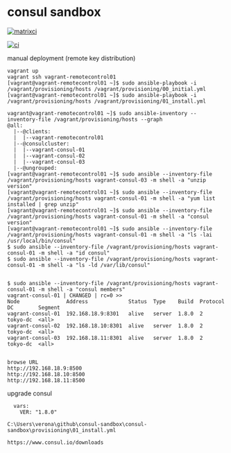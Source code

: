 
# consul sandbox

[![matrixci](https://github.com/githubfoam/consul-sandbox/consul-sandbox/workflows/matrixci/badge.svg)](https://github.com/githubfoam/consul-sandbox/consul-sandbox/actions?query=workflow%3A%22matrixci%22+branch%3Adev)

[![ci](https://github.com/githubfoam/consul-sandbox/consul-sandbox/workflows/ci/badge.svg)](https://github.com/githubfoam/consul-sandbox/actions?query=workflow%3A%22ci%22+branch%3Adev)

manual deployment (remote key distribution)
~~~~
vagrant up
vagrant ssh vagrant-remotecontrol01
[vagrant@vagrant-remotecontrol01 ~]$ sudo ansible-playbook -i /vagrant/provisioning/hosts /vagrant/provisioning/00_initial.yml
[vagrant@vagrant-remotecontrol01 ~]$ sudo ansible-playbook -i /vagrant/provisioning/hosts /vagrant/provisioning/01_install.yml

vagrant@vagrant-remotecontrol01 ~]$ sudo ansible-inventory --inventory-file /vagrant/provisioning/hosts --graph
@all:
  |--@clients:
  |  |--vagrant-remotecontrol01
  |--@consulcluster:
  |  |--vagrant-consul-01
  |  |--vagrant-consul-02
  |  |--vagrant-consul-03
  |--@ungrouped:
[vagrant@vagrant-remotecontrol01 ~]$ sudo ansible --inventory-file /vagrant/provisioning/hosts vagrant-consul-03 -m shell -a "unzip version"
[vagrant@vagrant-remotecontrol01 ~]$ sudo ansible --inventory-file /vagrant/provisioning/hosts vagrant-consul-01 -m shell -a "yum list installed | grep unzip"
[vagrant@vagrant-remotecontrol01 ~]$ sudo ansible --inventory-file /vagrant/provisioning/hosts vagrant-consul-01 -m shell -a "consul version"
[vagrant@vagrant-remotecontrol01 ~]$ sudo ansible --inventory-file /vagrant/provisioning/hosts vagrant-consul-01 -m shell -a "ls -lai /usr/local/bin/consul"
$ sudo ansible --inventory-file /vagrant/provisioning/hosts vagrant-consul-01 -m shell -a "id consul"
$ sudo ansible --inventory-file /vagrant/provisioning/hosts vagrant-consul-01 -m shell -a "ls -ld /var/lib/consul"


$ sudo ansible --inventory-file /vagrant/provisioning/hosts vagrant-consul-01 -m shell -a "consul members"
vagrant-consul-01 | CHANGED | rc=0 >>
Node               Address             Status  Type    Build  Protocol  DC        Segment
vagrant-consul-01  192.168.18.9:8301   alive   server  1.8.0  2         tokyo-dc  <all>
vagrant-consul-02  192.168.18.10:8301  alive   server  1.8.0  2         tokyo-dc  <all>
vagrant-consul-03  192.168.18.11:8301  alive   server  1.8.0  2         tokyo-dc  <all>


browse URL
http://192.168.18.9:8500
http://192.168.18.10:8500
http://192.168.18.11:8500
~~~~
upgrade consul
~~~~
  vars:
    VER: "1.8.0"

C:\Users\verona\github\consul-sandbox\consul-sandbox\provisioning\01_install.yml

https://www.consul.io/downloads

~~~~